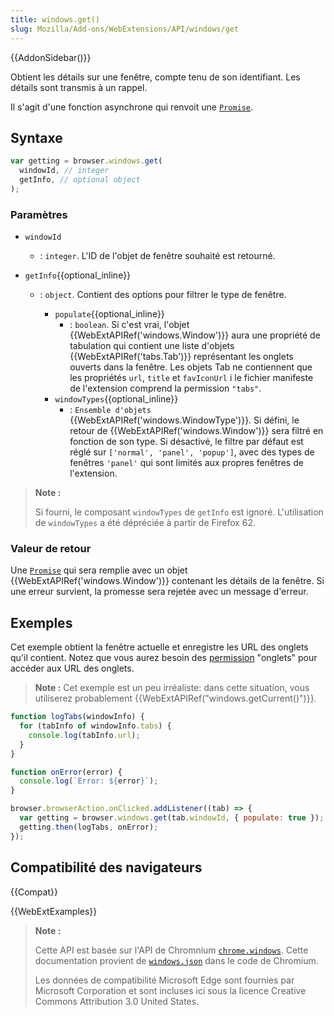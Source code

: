 ```yaml
---
title: windows.get()
slug: Mozilla/Add-ons/WebExtensions/API/windows/get
---
```


{{AddonSidebar()}}

Obtient les détails sur une fenêtre, compte tenu de son identifiant. Les détails sont transmis à un rappel.

Il s'agit d'une fonction asynchrone qui renvoit une [`Promise`](/fr/docs/Web/JavaScript/Reference/Objets_globaux/Promise).

## Syntaxe

```js
var getting = browser.windows.get(
  windowId, // integer
  getInfo, // optional object
);
```

### Paramètres

- `windowId`
  - : `integer`. L'ID de l'objet de fenêtre souhaité est retourné.
- `getInfo`{{optional_inline}}

  - : `object`. Contient des options pour filtrer le type de fenêtre.

    - `populate`{{optional_inline}}
      - : `boolean`. Si c'est vrai, l'objet {{WebExtAPIRef('windows.Window')}} aura une propriété de tabulation qui contient une liste d'objets {{WebExtAPIRef('tabs.Tab')}} représentant les onglets ouverts dans la fenêtre. Les objets Tab ne contiennent que les propriétés `url`, `title` et `favIconUrl` i le fichier manifeste de l'extension comprend la permission `"tabs"`.
    - `windowTypes`{{optional_inline}}
      - : `Ensemble d'objets` {{WebExtAPIRef('windows.WindowType')}}. Si défini, le retour de {{WebExtAPIRef('windows.Window')}} sera filtré en fonction de son type. Si désactivé, le filtre par défaut est réglé sur `['normal', 'panel', 'popup']`, avec des types de fenêtres `'panel'` qui sont limités aux propres fenêtres de l'extension.

> **Note :**
>
> Si fourni, le composant `windowTypes` de `getInfo` est ignoré. L'utilisation de `windowTypes` a été dépréciée à partir de Firefox 62.

### Valeur de retour

Une [`Promise`](/fr/docs/Web/JavaScript/Reference/Objets_globaux/Promise) qui sera remplie avec un objet {{WebExtAPIRef('windows.Window')}} contenant les détails de la fenêtre. Si une erreur survient, la promesse sera rejetée avec un message d'erreur.

## Exemples

Cet exemple obtient la fenêtre actuelle et enregistre les URL des onglets qu'il contient. Notez que vous aurez besoin des [permission](/fr/docs/Mozilla/Add-ons/WebExtensions/manifest.json/permissions) "onglets" pour accéder aux URL des onglets.

> **Note :** Cet exemple est un peu irréaliste: dans cette situation, vous utiliserez probablement {{WebExtAPIRef("windows.getCurrent()")}}.

```js
function logTabs(windowInfo) {
  for (tabInfo of windowInfo.tabs) {
    console.log(tabInfo.url);
  }
}

function onError(error) {
  console.log(`Error: ${error}`);
}

browser.browserAction.onClicked.addListener((tab) => {
  var getting = browser.windows.get(tab.windowId, { populate: true });
  getting.then(logTabs, onError);
});
```

## Compatibilité des navigateurs

{{Compat}}

{{WebExtExamples}}

> **Note :**
>
> Cette API est basée sur l'API de Chromnium [`chrome.windows`](https://developer.chrome.com/extensions/windows). Cette documentation provient de [`windows.json`](https://chromium.googlesource.com/chromium/src/+/master/chrome/common/extensions/api/windows.json) dans le code de Chromium.
>
> Les données de compatibilité Microsoft Edge sont fournies par Microsoft Corporation et sont incluses ici sous la licence Creative Commons Attribution 3.0 United States.

<!--
// Copyright 2015 The Chromium Authors. All rights reserved.
//
// Redistribution and use in source and binary forms, with or without
// modification, are permitted provided that the following conditions are
// met:
//
//    * Redistributions of source code must retain the above copyright
// notice, this list of conditions and the following disclaimer.
//    * Redistributions in binary form must reproduce the above
// copyright notice, this list of conditions and the following disclaimer
// in the documentation and/or other materials provided with the
// distribution.
//    * Neither the name of Google Inc. nor the names of its
// contributors may be used to endorse or promote products derived from
// this software without specific prior written permission.
//
// THIS SOFTWARE IS PROVIDED BY THE COPYRIGHT HOLDERS AND CONTRIBUTORS
// "AS IS" AND ANY EXPRESS OR IMPLIED WARRANTIES, INCLUDING, BUT NOT
// LIMITED TO, THE IMPLIED WARRANTIES OF MERCHANTABILITY AND FITNESS FOR
// A PARTICULAR PURPOSE ARE DISCLAIMED. IN NO EVENT SHALL THE COPYRIGHT
// OWNER OR CONTRIBUTORS BE LIABLE FOR ANY DIRECT, INDIRECT, INCIDENTAL,
// SPECIAL, EXEMPLARY, OR CONSEQUENTIAL DAMAGES (INCLUDING, BUT NOT
// LIMITED TO, PROCUREMENT OF SUBSTITUTE GOODS OR SERVICES; LOSS OF USE,
// DATA, OR PROFITS; OR BUSINESS INTERRUPTION) HOWEVER CAUSED AND ON ANY
// THEORY OF LIABILITY, WHETHER IN CONTRACT, STRICT LIABILITY, OR TORT
// (INCLUDING NEGLIGENCE OR OTHERWISE) ARISING IN ANY WAY OUT OF THE USE
// OF THIS SOFTWARE, EVEN IF ADVISED OF THE POSSIBILITY OF SUCH DAMAGE.
-->
